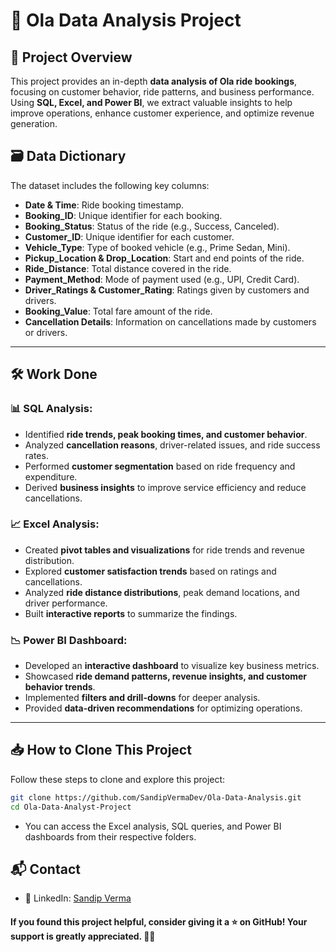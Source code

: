 # 🚖 Ola Data Analysis Project

## 📌 Project Overview

This project provides an in-depth **data analysis of Ola ride bookings**, focusing on customer behavior, ride patterns, and business performance. Using **SQL, Excel, and Power BI**, we extract valuable insights to help improve operations, enhance customer experience, and optimize revenue generation.

## 🗃️ Data Dictionary

The dataset includes the following key columns:

- **Date & Time**: Ride booking timestamp.
- **Booking_ID**: Unique identifier for each booking.
- **Booking_Status**: Status of the ride (e.g., Success, Canceled).
- **Customer_ID**: Unique identifier for each customer.
- **Vehicle_Type**: Type of booked vehicle (e.g., Prime Sedan, Mini).
- **Pickup_Location & Drop_Location**: Start and end points of the ride.
- **Ride_Distance**: Total distance covered in the ride.
- **Payment_Method**: Mode of payment used (e.g., UPI, Credit Card).
- **Driver_Ratings & Customer_Rating**: Ratings given by customers and drivers.
- **Booking_Value**: Total fare amount of the ride.
- **Cancellation Details**: Information on cancellations made by customers or drivers.

---

## 🛠️ Work Done

### 📊 SQL Analysis:
- Identified **ride trends, peak booking times, and customer behavior**.
- Analyzed **cancellation reasons**, driver-related issues, and ride success rates.
- Performed **customer segmentation** based on ride frequency and expenditure.
- Derived **business insights** to improve service efficiency and reduce cancellations.

### 📈 Excel Analysis:
- Created **pivot tables and visualizations** for ride trends and revenue distribution.
- Explored **customer satisfaction trends** based on ratings and cancellations.
- Analyzed **ride distance distributions**, peak demand locations, and driver performance.
- Built **interactive reports** to summarize the findings.

### 📉 Power BI Dashboard:
- Developed an **interactive dashboard** to visualize key business metrics.
- Showcased **ride demand patterns, revenue insights, and customer behavior trends**.
- Implemented **filters and drill-downs** for deeper analysis.
- Provided **data-driven recommendations** for optimizing operations.

---

## 📥 How to Clone This Project

Follow these steps to clone and explore this project:

```bash
git clone https://github.com/SandipVermaDev/Ola-Data-Analysis.git
cd Ola-Data-Analyst-Project
```
- You can access the Excel analysis, SQL queries, and Power BI dashboards from their respective folders.

## 📬 Contact
- 📌 LinkedIn: [Sandip Verma](www.linkedin.com/in/sandip-verma-dev)

#### If you found this project helpful, consider giving it a ⭐ on GitHub! Your support is greatly appreciated. 🚀✨
